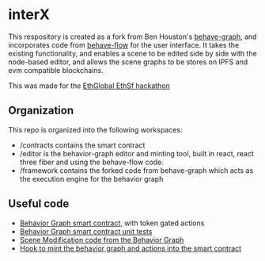# interX

This respository is created as a fork from Ben Houston's [behave-graph](https://github.com/bhouston/behave-graph), and incorporates code from [behave-flow](https://github.com/beeglebug/behave-flow) for the user interface. It takes the existing functionality, and enables a scene to be edited side by side with the node-based editor, and allows the scene graphs to be stores on IPFS and evm compatible blockchains.

This was made for the [EthGlobal EthSf hackathon](https://sf.ethglobal.com/)

## Organization

This repo is organized into the following workspaces:

- /contracts contains the smart contract
- /editor is the behavior-graph editor and minting tool, built in react, react three fiber and using the behave-flow code.
- /framework contains the forked code from behave-graph which acts as the execution engine for the behavior graph

## Useful code

- [Behavior Graph smart contract](/contracts/BehaviorGraph.sol), with token gated actions
- [Behavior Graph smart contract unit tests](/test/BehaviorGraph.ts)
- [Scene Modification code from the Behavior Graph](/editor/src/scene/useSceneModifier.ts)
- [Hook to mint the behavior graph and actions into the smart contract](/editor/src/hooks/useInteractiveWorldMinter.ts)
